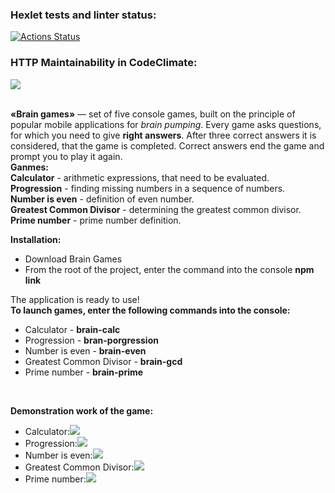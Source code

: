 ### Hexlet tests and linter status:
[![Actions Status](https://github.com/xocoee/frontend-project-44/workflows/hexlet-check/badge.svg)](https://github.com/xocoee/frontend-project-44/actions)

### HTTP Maintainability in CodeClimate:
<a href="https://codeclimate.com/github/xocoee/frontend-project-44/maintainability"><img src="https://api.codeclimate.com/v1/badges/82c59d73510bd57bbc36/maintainability" /></a>

<br>
<b>«Brain games»</b> — set of five console games, built on the principle of popular mobile applications for <i>brain pumping</i>. Every game asks questions, for which you need to give <b>right answers</b>. After three correct answers it is considered, that the game is completed. Correct answers end the game and prompt you to play it again. <br><b>Ganmes:</b></br>
<b>Calculator</b> - arithmetic expressions, that need to be evaluated.<br>
<b>Progression</b> - finding missing numbers in a sequence of numbers.<br>
<b>Number is even</b> - definition of even number.<br>
<b>Greatest Common Divisor</b> - determining the greatest common divisor.<br>
<b>Prime number</b> - prime number definition.
<br>

<b>Installation:</b>
  <ul>
    <li>Download Brain Games</li>
    <li>From the root of the project, enter the command into the console <b>npm link</b></li>
  </ul>
  The application is ready to use!

<br>
<b>To launch games, enter the following commands into the console:</b>
<ul>
  <li>Calculator - <b>brain-calc</b></li>
  <li>Progression - <b>bran-porgression</b></li>
  <li>Number is even - <b>brain-even</b></li>
  <li>Greatest Common Divisor - <b>brain-gcd</b></li>
  <li>Prime number - <b>brain-prime</b></li>
</ul>
  
<br>

<b>Demonstration work of the game:</b>
<ul>
  <li>Calculator:<a href="https://asciinema.org/a/A4Iw2LNiOaULoRA5N20vBxZMK" target="_blank"><img src="https://asciinema.org/a/A4Iw2LNiOaULoRA5N20vBxZMK.svg" /></a></li>
  <li>Progression:<a href="https://asciinema.org/a/PTDImBsGXK39FGAvB9qv2M7ql" target="_blank"><img src="https://asciinema.org/a/PTDImBsGXK39FGAvB9qv2M7ql.svg" /></a></li>
  <li>Number is even:<a href="https://asciinema.org/a/eGg7Sbud2T3cjZbEOukqqXUUR" target="_blank"><img src="https://asciinema.org/a/eGg7Sbud2T3cjZbEOukqqXUUR.svg" /></a></li>
  <li>Greatest Common Divisor:<a href="https://asciinema.org/a/mDIBYwl6jaWyVgrtn5Elxx8IN" target="_blank"><img src="https://asciinema.org/a/mDIBYwl6jaWyVgrtn5Elxx8IN.svg" /></a></li>
  <li>Prime number:<a href="https://asciinema.org/a/z2Er0aMvfTH4cIzsjZjU0NgpC" target="_blank"><img src="https://asciinema.org/a/z2Er0aMvfTH4cIzsjZjU0NgpC.svg" /></a></li>
</ul>
